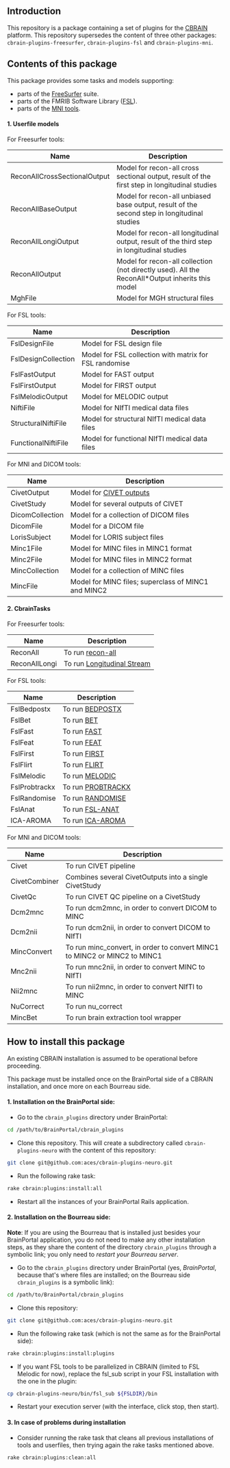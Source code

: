 
## Introduction

This repository is a package containing a set of plugins for the
[CBRAIN](https://github.com/aces/cbrain) platform. This repository
supersedes the content of three other packages: `cbrain-plugins-freesurfer`,
`cbrain-plugins-fsl` and `cbrain-plugins-mni`.



## Contents of this package

This package provides some tasks and models supporting:

* parts of the [FreeSurfer](http://freesurfer.net/) suite.
* parts of the FMRIB Software Library ([FSL](http://fsl.fmrib.ox.ac.uk/fsl/fslwiki/)).
* parts of the [MNI tools](http://www.bic.mni.mcgill.ca/ServicesSoftware/HomePage).



#### 1. Userfile models

For Freesurfer tools:

| Name                         | Description                                                                                     |
|------------------------------|-------------------------------------------------------------------------------------------------|
| ReconAllCrossSectionalOutput | Model for recon-all cross sectional output, result of the first step in longitudinal studies    |
| ReconAllBaseOutput           | Model for recon-all unbiased base output, result of the second step in longitudinal studies     |
| ReconAllLongiOutput          | Model for recon-all longitudinal output, result of the third step in longitudinal studies       |
| ReconAllOutput               | Model for recon-all collection (not directly used). All the ReconAll*Output inherits this model |
| MghFile                      | Model for MGH structural files                                                                  |

For FSL tools:

| Name                         | Description                                                                                     |
|------------------------------|-------------------------------------------------------------------------------------------------|
| FslDesignFile                | Model for FSL design file                                                                       |
| FslDesignCollection          | Model for FSL collection with matrix for FSL randomise                                          |
| FslFastOutput                | Model for FAST output                                                                           |
| FslFirstOutput               | Model for FIRST output                                                                          |
| FslMelodicOutput             | Model for MELODIC output                                                                        |
| NiftiFile                    | Model for NIfTI medical data files                                                              |
| StructuralNiftiFile          | Model for structural NIfTI medical data files                                                   |
| FunctionalNiftiFile          | Model for functional NIfTI medical data files                                                   |

For MNI and DICOM tools:

| Name                         | Description                                                                                     |
|------------------------------|-------------------------------------------------------------------------------------------------|
| CivetOutput                  | Model for [CIVET outputs](http://www.bic.mni.mcgill.ca/ServicesSoftware/OutputsOfCIVET)         |
| CivetStudy                   | Model for several outputs of CIVET                                                              |
| DicomCollection              | Model for a collection of DICOM files                                                           |
| DicomFile                    | Model for a DICOM file                                                                            |
| LorisSubject                 | Model for LORIS subject files                                                                   |
| Minc1File                    | Model for MINC files in MINC1 format                                                            |
| Minc2File                    | Model for MINC files in MINC2 format                                                            |
| MincCollection               | Model for a collection of MINC files                                                            |
| MincFile                     | Model for MINC files; superclass of MINC1 and MINC2                                             |


#### 2. CbrainTasks

For Freesurfer tools:

| Name          | Description                                                                                    |
|---------------|------------------------------------------------------------------------------------------------|
| ReconAll      | To run [recon-all](https://surfer.nmr.mgh.harvard.edu/fswiki/recon-all)                        |
| ReconAllLongi | To run [Longitudinal Stream](https://surfer.nmr.mgh.harvard.edu/fswiki/LongitudinalProcessing) |

For FSL tools:

| Name          | Description                                                                                    |
|---------------|------------------------------------------------------------------------------------------------|
| FslBedpostx   | To run [BEDPOSTX](http://fsl.fmrib.ox.ac.uk/fsl/fsl4.0/fdt/fdt_bedpostx.html)                  |
| FslBet        | To run [BET](http://fsl.fmrib.ox.ac.uk/fsl/fslwiki/BET)                                        |
| FslFast       | To run [FAST]( http://fsl.fmrib.ox.ac.uk/fsl/fslwiki/FAST)                                     |
| FslFeat       | To run [FEAT](http://fsl.fmrib.ox.ac.uk/fsl/fslwiki/FEAT)                                      |
| FslFirst      | To run [FIRST](http://fsl.fmrib.ox.ac.uk/fsl/fslwiki/FIRST)                                    |
| FslFlirt      | To run [FLIRT](http://fsl.fmrib.ox.ac.uk/fsl/fslwiki/FLIRT)                                    |
| FslMelodic    | To run [MELODIC](http://fsl.fmrib.ox.ac.uk/fsl/fslwiki/MELODIC)                                |
| FslProbtrackx | To run [PROBTRACKX](http://fsl.fmrib.ox.ac.uk/fsl/fsl-4.1.9/fdt/fdt_probtrackx.html)           |
| FslRandomise  | To run [RANDOMISE](http://fsl.fmrib.ox.ac.uk/fsl/fslwiki/Randomise)                            |
| FslAnat       | To run [FSL-ANAT](http://fsl.fmrib.ox.ac.uk/fsl/fslwiki/fsl_anat)                              |
| ICA-AROMA     | To run [ICA-AROMA](https://github.com/rhr-pruim/ICA-AROMA)                                     |

For MNI and DICOM tools:

| Name          | Description                                                                                    |
|---------------|------------------------------------------------------------------------------------------------|
| Civet         | To run CIVET pipeline                                                                          |
| CivetCombiner | Combines several CivetOutputs into a single CivetStudy                                         |
| CivetQc       | To run CIVET QC pipeline on a CivetStudy                                                       |
| Dcm2mnc       | To run dcm2mnc, in order to convert DICOM to MINC                                              |
| Dcm2nii       | To run dcm2nii, in order to convert DICOM to NIfTI                                             |
| MincConvert   | To run minc_convert, in order to convert MINC1 to MINC2 or MINC2 to MINC1                      |
| Mnc2nii       | To run mnc2nii, in order to convert MINC to NIfTI                                              |
| Nii2mnc       | To run nii2mnc, in order to convert NIfTI to MINC                                              |
| NuCorrect     | To run nu_correct                                                                              |
| MincBet       | To run brain extraction tool wrapper                                                           |


## How to install this package

An existing CBRAIN installation is assumed to be operational before
proceeding.

This package must be installed once on the BrainPortal side of a
CBRAIN installation, and once more on each Bourreau side.

#### 1. Installation on the BrainPortal side:

  * Go to the `cbrain_plugins` directory under BrainPortal:

```bash
cd /path/to/BrainPortal/cbrain_plugins
```

  * Clone this repository. This will create a subdirectory called
  `cbrain-plugins-neuro` with the content of this repository:

```bash
git clone git@github.com:aces/cbrain-plugins-neuro.git
```

  * Run the following rake task:

```bash
rake cbrain:plugins:install:all
```

  * Restart all the instances of your BrainPortal Rails application.

#### 2. Installation on the Bourreau side:

**Note**: If you are using the Bourreau that is installed just
besides your BrainPortal application, you do not need to make
any other installation steps, as they share the content of
the directory `cbrain_plugins` through a symbolic link; you
only need to *restart your Bourreau server*.

  * Go to the `cbrain_plugins` directory under BrainPortal
  (yes, *BrainPortal*, because that's where files are installed; on
  the Bourreau side `cbrain_plugins` is a symbolic link):

```bash
cd /path/to/BrainPortal/cbrain_plugins
```

  * Clone this repository:

```bash
git clone git@github.com:aces/cbrain-plugins-neuro.git
```
  * Run the following rake task (which is not the same as for
  the BrainPortal side):

```bash
rake cbrain:plugins:install:plugins
```

  * If you want FSL tools to be parallelized in CBRAIN (limited to FSL Melodic for now), replace the fsl_sub script in your FSL installation with the one in the plugin:

```bash
cp cbrain-plugins-neuro/bin/fsl_sub ${FSLDIR}/bin
```

  * Restart your execution server (with the interface, click stop, then start).

#### 3. In case of problems during installation

  * Consider running the rake task that cleans all previous installations
    of tools and userfiles, then trying again the rake tasks mentioned above.

```bash
rake cbrain:plugins:clean:all
```
